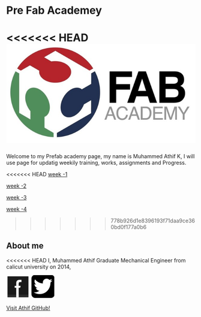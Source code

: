# Pre Fab Academey


<<<<<<< HEAD
![](img/fablogo.jpg)
=======

>>>>>>> 

Welcome to my Prefab academy page, my name is Muhammed Athif K, I will use page for updatig weekily training, works, assignments and Progress.


<<<<<<< HEAD
[week -1](week1.html)

[week -2](week2.html)

[week -3](week3.html)

[week -4](week4.html)

>>>>>>> 778b926d1e8396193f71daa9ce360bd0f177a0b6




## About me

<<<<<<< HEAD
I, Muhammed Athif  Graduate Mechanical Engineer from calicut university on 2014,
 
 [![Facebook](img/fb.png)](https://www.facebook.com/athifmkd) [![Twitter](img/twitter.png)](https://twitter.com/m_aathif)



[Visit Athif GitHub!](https://www.mathif.github.io
)

